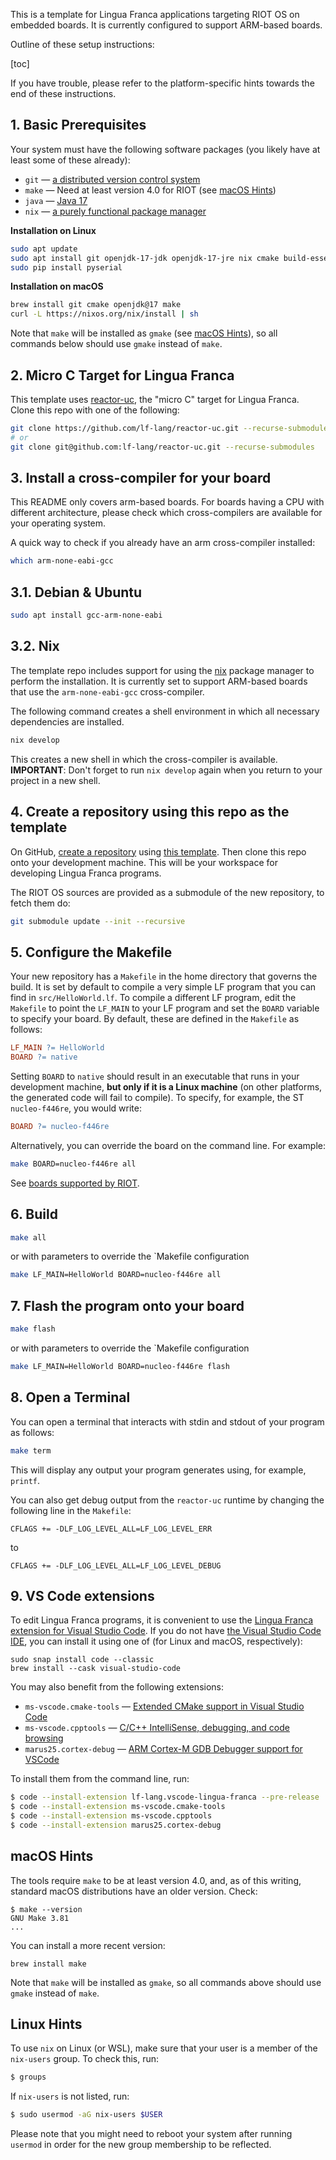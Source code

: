 This is a template for Lingua Franca applications targeting RIOT OS on embedded boards. It is currently configured to support ARM-based boards.

Outline of these setup instructions:

[toc]

If you have trouble, please refer to the platform-specific hints towards the end of these instructions.

## 1. Basic Prerequisites

Your system must have the following software packages (you likely have at least some of these already):

 - `git` — [a distributed version control system](https://git-scm.com/)
 - `make` — Need at least version 4.0 for RIOT (see [macOS Hints](#macos-hints))
 - `java` — [Java 17](https://openjdk.org/projects/jdk/17)
 - `nix` — [a purely functional package manager](https://nix.dev/tutorials/install-nix)

**Installation on Linux**

```bash
sudo apt update
sudo apt install git openjdk-17-jdk openjdk-17-jre nix cmake build-essential python3
sudo pip install pyserial
```

**Installation on macOS**

```bash
brew install git cmake openjdk@17 make
curl -L https://nixos.org/nix/install | sh
```

Note that `make` will be installed as `gmake` (see [macOS Hints](#macos-hints)), so all commands below should use `gmake` instead of `make`.

## 2. Micro C Target for Lingua Franca
This template uses [reactor-uc](https://github.com/lf-lang/reactor-uc), the "micro C" target for Lingua Franca. Clone this repo with one of the following:

```bash 
git clone https://github.com/lf-lang/reactor-uc.git --recurse-submodules
# or 
git clone git@github.com:lf-lang/reactor-uc.git --recurse-submodules
```

## 3. Install a cross-compiler for your board

This README only covers arm-based boards. For boards having a CPU with different architecture, please check which cross-compilers are available for your operating system.

A quick way to check if you already have an arm cross-compiler installed:
```bash 
which arm-none-eabi-gcc
```

## 3.1. Debian & Ubuntu

```bash
sudo apt install gcc-arm-none-eabi 
```

## 3.2. Nix

The template repo includes support for using the [nix](https://nix.dev) package manager to perform the installation. It is currently set to support ARM-based boards that use the `arm-none-eabi-gcc` cross-compiler.

The following command creates a shell environment in which all necessary dependencies are installed.

```bash 
nix develop
```

This creates a new shell in which the cross-compiler is available.
**IMPORTANT**: Don't forget to run ``nix develop`` again when you return to your project in a new shell.

## 4. Create a repository using this repo as the template

On GitHub, [create a repository](https://docs.github.com/en/repositories/creating-and-managing-repositories/creating-a-repository-from-a-template) using [this template](https://github.com/lf-lang/lf-riot-uc-template).
Then clone this repo onto your development machine.
This will be your workspace for developing Lingua Franca programs.

The RIOT OS sources are provided as a submodule of the new repository, to fetch them do:

```bash
git submodule update --init --recursive
```

## 5. Configure the Makefile

Your new repository has a `Makefile` in the home directory that governs the build. It is set by default to compile a very simple LF program that you can find in `src/HelloWorld.lf`.  To compile a different LF program, edit the `Makefile` to point the `LF_MAIN` to your LF program and
set the `BOARD` variable to specify your board.  By default, these are defined in the `Makefile` as follows:

```Makefile
LF_MAIN ?= HelloWorld
BOARD ?= native
```

Setting `BOARD` to `native` should result in an executable that runs in your development machine, **but only if it is a Linux machine** (on other platforms, the generated code will fail to compile).  To specify, for example, the ST `nucleo-f446re`, you would write:

```Makefile
BOARD ?= nucleo-f446re
```

Alternatively, you can override the board on the command line. For example:

```sh
make BOARD=nucleo-f446re all
```

See [boards supported by RIOT](https://www.riot-os.org/boards.html).

## 6. Build

```bash
make all
```

or with parameters to override the `Makefile configuration

```bash
make LF_MAIN=HelloWorld BOARD=nucleo-f446re all
```

## 7. Flash the program onto your board

```bash
make flash
```

or with parameters to override the `Makefile configuration

```bash
make LF_MAIN=HelloWorld BOARD=nucleo-f446re flash
```

## 8. Open a Terminal

You can open a terminal that interacts with stdin and stdout of your program as follows:

```bash
make term
```

This will display any output your program generates using, for example, `printf`.

You can also get debug output from the `reactor-uc` runtime by changing the following line in the `Makefile`:

```
CFLAGS += -DLF_LOG_LEVEL_ALL=LF_LOG_LEVEL_ERR
```

to

```
CFLAGS += -DLF_LOG_LEVEL_ALL=LF_LOG_LEVEL_DEBUG
```

## 9. VS Code extensions

To edit Lingua Franca programs, it is convenient to use the [Lingua Franca extension for Visual Studio Code](https://marketplace.visualstudio.com/items?itemName=lf-lang.vscode-lingua-franca).
If you do not have [the Visual Studio Code IDE](https://code.visualstudio.com/download), you can install it using one of (for Linux and macOS, respectively):

```
sudo snap install code --classic
brew install --cask visual-studio-code
```

You may also benefit from the following extensions:

 - `ms-vscode.cmake-tools` — [Extended CMake support in Visual Studio Code](https://marketplace.visualstudio.com/items?itemName=ms-vscode.cmake-tools)
 - `ms-vscode.cpptools` — [C/C++ IntelliSense, debugging, and code browsing](https://marketplace.visualstudio.com/items?itemName=ms-vscode.cpptools)
 - `marus25.cortex-debug` — [ARM Cortex-M GDB Debugger support for VSCode](https://marketplace.visualstudio.com/items?itemName=marus25.cortex-debug)

To install them from the command line, run:

```bash
$ code --install-extension lf-lang.vscode-lingua-franca --pre-release
$ code --install-extension ms-vscode.cmake-tools
$ code --install-extension ms-vscode.cpptools
$ code --install-extension marus25.cortex-debug
```


## macOS Hints

The tools require `make` to be at least version 4.0, and, as of this writing, standard macOS distributions have an older version.  Check:

```
$ make --version
GNU Make 3.81
...
```

You can install a more recent version:

```
brew install make
```

Note that `make` will be installed as `gmake`, so all commands above should use `gmake` instead of `make`.

## Linux Hints

To use `nix` on Linux (or WSL), make sure that your user is a member of the `nix-users` group. To check this, run:

```bash
$ groups
```

If `nix-users` is not listed, run:

```bash
$ sudo usermod -aG nix-users $USER
```

Please note that you might need to reboot your system after running `usermod` in order for the new group membership to be reflected.


